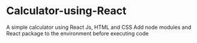 # Calculator-using-React
A simple calculator using React Js, HTML and CSS
Add node modules and React package to the environment before executing code
